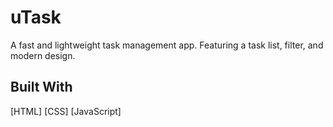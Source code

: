# uTask

A fast and lightweight task management app. Featuring a task list, filter, and modern design.

## Built With

[HTML] [CSS] [JavaScript]
